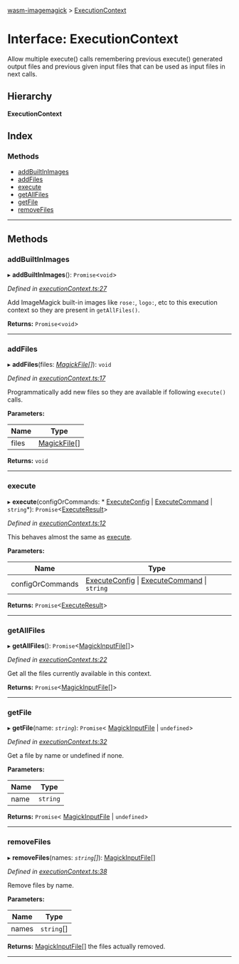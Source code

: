 [wasm-imagemagick](../README.md) > [ExecutionContext](../interfaces/executioncontext.md)

# Interface: ExecutionContext

Allow multiple execute() calls remembering previous execute() generated output files and previous given input files that can be used as input files in next calls.

## Hierarchy

**ExecutionContext**

## Index

### Methods

* [addBuiltInImages](executioncontext.md#addbuiltinimages)
* [addFiles](executioncontext.md#addfiles)
* [execute](executioncontext.md#execute)
* [getAllFiles](executioncontext.md#getallfiles)
* [getFile](executioncontext.md#getfile)
* [removeFiles](executioncontext.md#removefiles)

---

## Methods

<a id="addbuiltinimages"></a>

###  addBuiltInImages

▸ **addBuiltInImages**(): `Promise`<`void`>

*Defined in [executionContext.ts:27](https://github.com/KnicKnic/WASM-ImageMagick/blob/b63753c/src/executionContext.ts#L27)*

Add ImageMagick built-in images like `rose:`, `logo:`, etc to this execution context so they are present in `getAllFiles()`.

**Returns:** `Promise`<`void`>

___
<a id="addfiles"></a>

###  addFiles

▸ **addFiles**(files: *[MagickFile](magickfile.md)[]*): `void`

*Defined in [executionContext.ts:17](https://github.com/KnicKnic/WASM-ImageMagick/blob/b63753c/src/executionContext.ts#L17)*

Programmatically add new files so they are available if following `execute()` calls.

**Parameters:**

| Name | Type |
| ------ | ------ |
| files | [MagickFile](magickfile.md)[] |

**Returns:** `void`

___
<a id="execute"></a>

###  execute

▸ **execute**(configOrCommands: * [ExecuteConfig](executeconfig.md) &#124; [ExecuteCommand](../#executecommand) &#124; `string`*): `Promise`<[ExecuteResult](executeresult.md)>

*Defined in [executionContext.ts:12](https://github.com/KnicKnic/WASM-ImageMagick/blob/b63753c/src/executionContext.ts#L12)*

This behaves almost the same as [execute](https://github.com/KnicKnic/WASM-ImageMagick/tree/master/apidocs#execute).

**Parameters:**

| Name | Type |
| ------ | ------ |
| configOrCommands |  [ExecuteConfig](executeconfig.md) &#124; [ExecuteCommand](../#executecommand) &#124; `string`|

**Returns:** `Promise`<[ExecuteResult](executeresult.md)>

___
<a id="getallfiles"></a>

###  getAllFiles

▸ **getAllFiles**(): `Promise`<[MagickInputFile](magickinputfile.md)[]>

*Defined in [executionContext.ts:22](https://github.com/KnicKnic/WASM-ImageMagick/blob/b63753c/src/executionContext.ts#L22)*

Get all the files currently available in this context.

**Returns:** `Promise`<[MagickInputFile](magickinputfile.md)[]>

___
<a id="getfile"></a>

###  getFile

▸ **getFile**(name: *`string`*): `Promise`< [MagickInputFile](magickinputfile.md) &#124; `undefined`>

*Defined in [executionContext.ts:32](https://github.com/KnicKnic/WASM-ImageMagick/blob/b63753c/src/executionContext.ts#L32)*

Get a file by name or undefined if none.

**Parameters:**

| Name | Type |
| ------ | ------ |
| name | `string` |

**Returns:** `Promise`< [MagickInputFile](magickinputfile.md) &#124; `undefined`>

___
<a id="removefiles"></a>

###  removeFiles

▸ **removeFiles**(names: *`string`[]*): [MagickInputFile](magickinputfile.md)[]

*Defined in [executionContext.ts:38](https://github.com/KnicKnic/WASM-ImageMagick/blob/b63753c/src/executionContext.ts#L38)*

Remove files by name.

**Parameters:**

| Name | Type |
| ------ | ------ |
| names | `string`[] |

**Returns:** [MagickInputFile](magickinputfile.md)[]
the files actually removed.

___

